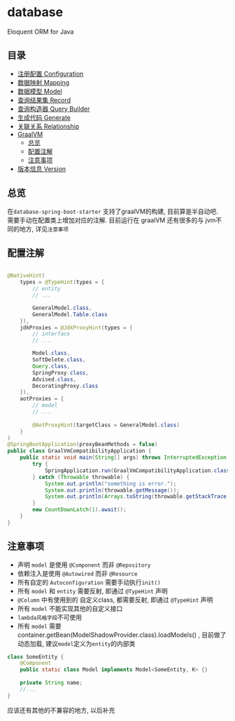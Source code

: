# database

Eloquent ORM for Java

## 目录

* [注册配置 Configuration](/document/bean.md)
* [数据映射 Mapping](/document/mapping.md)
* [数据模型 Model](/document/model.md)
* [查询结果集 Record](/document/record.md)
* [查询构造器 Query Builder](/document/query.md)
* [生成代码 Generate](/document/generate.md)
* [关联关系 Relationship](/document/relationship.md)
* [GraalVM](/document/graalvm.md)
    * [总览](#总览)
    * [配置注解](#配置注解)
    * [注意事项](#注意事项)
* [版本信息 Version](/document/version.md)

## 总览

在`database-spring-boot-starter` 支持了graalVM的构建, 目前算是半自动吧.  
需要手动在配置类上增加对应的注解.
目前运行在 graalVM 还有很多的与 jvm不同的地方, 详见`注意事项`

## 配置注解
```java

@NativeHint(
    types = @TypeHint(types = {
        // entity
        // ...

        GeneralModel.class,
        GeneralModel.Table.class
    }),
    jdkProxies = @JdkProxyHint(types = {
        // interface
        // ...

        Model.class,
        SoftDelete.class,
        Query.class,
        SpringProxy.class,
        Advised.class,
        DecoratingProxy.class
    }),
    aotProxies = {
        // model
        // ...
        
        @AotProxyHint(targetClass = GeneralModel.class)
    }
)
@SpringBootApplication(proxyBeanMethods = false)
public class GraalVmCompatibilityApplication {
    public static void main(String[] args) throws InterruptedException {
        try {
            SpringApplication.run(GraalVmCompatibilityApplication.class, args);
        } catch (Throwable throwable) {
            System.out.println("something is error.");
            System.out.println(throwable.getMessage());
            System.out.println(Arrays.toString(throwable.getStackTrace()));
        }
        new CountDownLatch(1).await();
    }
}
```


## 注意事项
- 声明 `model` 是使用 `@Component`  而非 `@Repository`  
- 依赖注入是使用  `@Autowired`  而非 `@Resource`
- 所有自定的 `Autoconfiguration`  需要手动执行`init()`
- 所有 `model` 和 `entity` 需要反射, 即通过 `@TypeHint` 声明
- `@Column` 中有使用到的 自定义class, 都需要反射, 即通过 `@TypeHint` 声明
- 所有 `model` 不能实现其他的自定义接口 
- `lambda风格字段`不可使用
- 所有 `model` 需要 container.getBean(ModelShadowProvider.class).loadModels() , 目前做了动态加载, 建议`model`定义为`entity`的内部类
```java
class SomeEntity {
    @Component
    public static class Model implements Model<SomeEntity, K> {}
    
    private String name;
    //...
}
```

应该还有其他的不兼容的地方, 以后补充